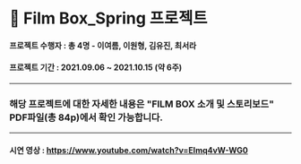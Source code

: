 # :tulip: Film Box_Spring 프로젝트

#### 프로젝트 수행자 : 총 4명 - 이여름, 이원형, 김유진, 최서라
#### 프로젝트 기간 : 2021.09.06 ~ 2021.10.15 (약 6주)

----
### 해당 프로젝트에 대한 자세한 내용은 "FILM BOX 소개 및 스토리보드" PDF파일(총 84p)에서 확인 가능합니다.

----

#### 시연 영상 : https://www.youtube.com/watch?v=Elmq4vW-WG0
